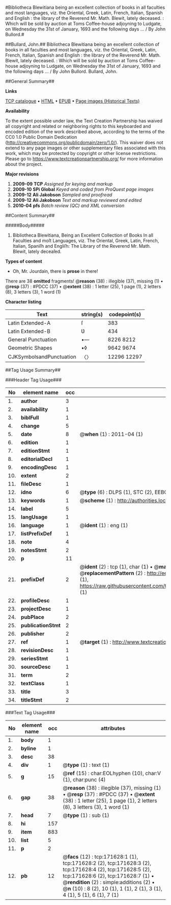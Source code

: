 #Bibliotheca Blewitiana being an excellent collection of books in all faculties and most languages, viz. the Oriental, Greek, Latin, French, Italian, Spanish and English : the library of the Reverend Mr. Math. Blewit, lately deceased. : Which will be sold by auction at Toms Coffee-house adjoyning to Ludgate, on Wednesday the 31st of January, 1693 and the following days ... / By John Bullord.#

##Bullard, John.##
Bibliotheca Blewitiana being an excellent collection of books in all faculties and most languages, viz. the Oriental, Greek, Latin, French, Italian, Spanish and English : the library of the Reverend Mr. Math. Blewit, lately deceased. : Which will be sold by auction at Toms Coffee-house adjoyning to Ludgate, on Wednesday the 31st of January, 1693 and the following days ... / By John Bullord.
Bullard, John.

##General Summary##

**Links**

[TCP catalogue](http://www.ota.ox.ac.uk/tcp/)  • 
[HTML](http://tei.it.ox.ac.uk/tcp/Texts-HTML/free/A76/A76841.html)  • 
[EPUB](http://tei.it.ox.ac.uk/tcp/Texts-EPUB/free/A76/A76841.epub) • 
[Page images (Historical Texts)](https://historicaltexts.jisc.ac.uk/eebo-45504325e)

**Availability**

To the extent possible under law, the Text Creation Partnership has waived all copyright and related or neighboring rights to this keyboarded and encoded edition of the work described above, according to the terms of the CC0 1.0 Public Domain Dedication (http://creativecommons.org/publicdomain/zero/1.0/). This waiver does not extend to any page images or other supplementary files associated with this work, which may be protected by copyright or other license restrictions. Please go to https://www.textcreationpartnership.org/ for more information about the project.

**Major revisions**

1. __2009-09__ __TCP__ *Assigned for keying and markup*
1. __2009-10__ __SPi Global__ *Keyed and coded from ProQuest page images*
1. __2009-12__ __Ali Jakobson__ *Sampled and proofread*
1. __2009-12__ __Ali Jakobson__ *Text and markup reviewed and edited*
1. __2010-04__ __pfs__ *Batch review (QC) and XML conversion*

##Content Summary##

#####Body#####

1. Bibliotheca Blewitiana, Being an Excellent Collection of Books In all Faculties and moſt Languages, viz. The Oriental, Greek, Latin, French, Italian, Spaniſh and Engliſh: The Library of the Reverend Mr. Math. Blewit, lately deceaſed.

**Types of content**

  * Oh, Mr. Jourdain, there is **prose** in there!

There are 38 **omitted** fragments! 
 @__reason__ (38) : illegible (37), missing (1)  •  @__resp__ (37) : #PDCC (37)  •  @__extent__ (38) : 1 letter (25), 1 page (1), 2 letters (8), 3 letters (3), 1 word (1)

**Character listing**


|Text|string(s)|codepoint(s)|
|---|---|---|
|Latin Extended-A|ſ|383|
|Latin Extended-B|Ʋ|434|
|General Punctuation|•—|8226 8212|
|Geometric Shapes|▪◊|9642 9674|
|CJKSymbolsandPunctuation|〈〉|12296 12297|

##Tag Usage Summary##

###Header Tag Usage###

|No|element name|occ|attributes|
|---|---|---|---|
|1.|__author__|3||
|2.|__availability__|1||
|3.|__biblFull__|1||
|4.|__change__|5||
|5.|__date__|8| @__when__ (1) : 2011-04 (1)|
|6.|__edition__|1||
|7.|__editionStmt__|1||
|8.|__editorialDecl__|1||
|9.|__encodingDesc__|1||
|10.|__extent__|2||
|11.|__fileDesc__|1||
|12.|__idno__|6| @__type__ (6) : DLPS (1), STC (2), EEBO-CITATION (1), OCLC (1), VID (1)|
|13.|__keywords__|1| @__scheme__ (1) : http://authorities.loc.gov/ (1)|
|14.|__label__|5||
|15.|__langUsage__|1||
|16.|__language__|1| @__ident__ (1) : eng (1)|
|17.|__listPrefixDef__|1||
|18.|__note__|4||
|19.|__notesStmt__|2||
|20.|__p__|11||
|21.|__prefixDef__|2| @__ident__ (2) : tcp (1), char (1)  •  @__matchPattern__ (2) : ([0-9\-]+):([0-9IVX]+) (1), (.+) (1)  •  @__replacementPattern__ (2) : http://eebo.chadwyck.com/downloadtiff?vid=$1&page=$2 (1), https://raw.githubusercontent.com/textcreationpartnership/Texts/master/tcpchars.xml#$1 (1)|
|22.|__profileDesc__|1||
|23.|__projectDesc__|1||
|24.|__pubPlace__|2||
|25.|__publicationStmt__|2||
|26.|__publisher__|2||
|27.|__ref__|1| @__target__ (1) : http://www.textcreationpartnership.org/docs/. (1)|
|28.|__revisionDesc__|1||
|29.|__seriesStmt__|1||
|30.|__sourceDesc__|1||
|31.|__term__|2||
|32.|__textClass__|1||
|33.|__title__|3||
|34.|__titleStmt__|2||


###Text Tag Usage###

|No|element name|occ|attributes|
|---|---|---|---|
|1.|__body__|1||
|2.|__byline__|1||
|3.|__desc__|38||
|4.|__div__|1| @__type__ (1) : text (1)|
|5.|__g__|15| @__ref__ (15) : char:EOLhyphen (10), char:V (1), char:punc (4)|
|6.|__gap__|38| @__reason__ (38) : illegible (37), missing (1)  •  @__resp__ (37) : #PDCC (37)  •  @__extent__ (38) : 1 letter (25), 1 page (1), 2 letters (8), 3 letters (3), 1 word (1)|
|7.|__head__|7| @__type__ (1) : sub (1)|
|8.|__hi__|157||
|9.|__item__|883||
|10.|__list__|5||
|11.|__p__|2||
|12.|__pb__|12| @__facs__ (12) : tcp:171628:1 (1), tcp:171628:2 (2), tcp:171628:3 (2), tcp:171628:4 (2), tcp:171628:5 (2), tcp:171628:6 (2), tcp:171628:7 (1)  •  @__rendition__ (2) : simple:additions (2)  •  @__n__ (10) : 8 (2), 10 (1), 1 (1), 2 (1), 3 (1), 4 (1), 5 (1), 6 (1), 7 (1)|
